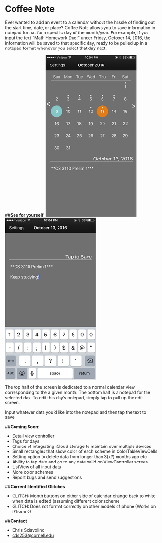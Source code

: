 # Coffee Note

Ever wanted to add an event to a calendar without the hassle of finding out the start time, date, or place? Coffee Note allows you to save information in notepad format for a specific day of the month/year. For example, if you input the text “Math Homework Due!” under Friday, October 14, 2016, the information will be saved to that specific day, ready to be pulled up in a notepad format whenever you select that day next.

##**See for yourself!**
<img src="/README/ViewController.PNG" width="300"/> <img src="/README/EditScreen.PNG" width="300"/>

The top half of the screen is dedicated to a normal calendar view corresponding to the a given month. The bottom half is a notepad for the selected day. To edit this day’s notepad, simply tap to pull up the edit screen. 

Input whatever data you’d like into the notepad and then tap the text to save!

##**Coming Soon:**
- Detail view controller
- Tags for days
- Choice of integrating iCloud storage to maintain over multiple devices
- Small rectangles that show color of each scheme in ColorTableViewCells
- Setting option to delete data from longer than 3(x?) months ago etc
- Ability to tap date and go to any date valid on ViewController screen
- ListView of all input data
- More color schemes
- Report bugs and send suggestions

##**Current Identified Glitches**
- GLITCH: Month buttons on either side of calendar change back to white when data is edited (assuming different color scheme
- GLITCH: Does not format correctly on other models of phone (Works on iPhone 6)

##**Contact**
- Chris Sciavolino
- cds253@cornell.edu
